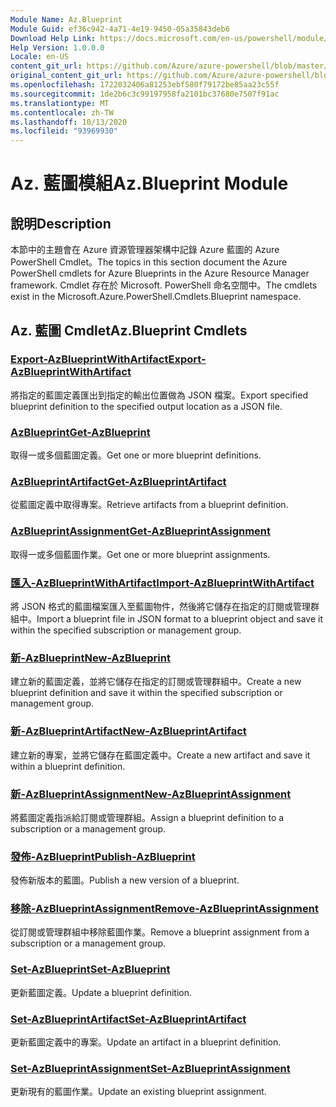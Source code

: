 ```yaml
---
Module Name: Az.Blueprint
Module Guid: ef36c942-4a71-4e19-9450-05a35843deb6
Download Help Link: https://docs.microsoft.com/en-us/powershell/module/az.blueprint
Help Version: 1.0.0.0
Locale: en-US
content_git_url: https://github.com/Azure/azure-powershell/blob/master/src/Blueprint/Blueprint/help/Az.Blueprint.md
original_content_git_url: https://github.com/Azure/azure-powershell/blob/master/src/Blueprint/Blueprint/help/Az.Blueprint.md
ms.openlocfilehash: 1722032406a81253ebf580f79172be85aa23c55f
ms.sourcegitcommit: 1de2b6c3c99197958fa2101bc37680e7507f91ac
ms.translationtype: MT
ms.contentlocale: zh-TW
ms.lasthandoff: 10/13/2020
ms.locfileid: "93969930"
---
```

# <span data-ttu-id="61861-101">Az. 藍圖模組</span><span class="sxs-lookup"><span data-stu-id="61861-101">Az.Blueprint Module</span></span>
## <span data-ttu-id="61861-102">說明</span><span class="sxs-lookup"><span data-stu-id="61861-102">Description</span></span>
<span data-ttu-id="61861-103">本節中的主題會在 Azure 資源管理器架構中記錄 Azure 藍圖的 Azure PowerShell Cmdlet。</span><span class="sxs-lookup"><span data-stu-id="61861-103">The topics in this section document the Azure PowerShell cmdlets for Azure Blueprints in the Azure Resource Manager framework.</span></span> <span data-ttu-id="61861-104">Cmdlet 存在於 Microsoft. PowerShell 命名空間中。</span><span class="sxs-lookup"><span data-stu-id="61861-104">The cmdlets exist in the Microsoft.Azure.PowerShell.Cmdlets.Blueprint namespace.</span></span>

## <span data-ttu-id="61861-105">Az. 藍圖 Cmdlet</span><span class="sxs-lookup"><span data-stu-id="61861-105">Az.Blueprint Cmdlets</span></span>
### [<span data-ttu-id="61861-106">Export-AzBlueprintWithArtifact</span><span class="sxs-lookup"><span data-stu-id="61861-106">Export-AzBlueprintWithArtifact</span></span>](Export-AzBlueprintWithArtifact.md)
<span data-ttu-id="61861-107">將指定的藍圖定義匯出到指定的輸出位置做為 JSON 檔案。</span><span class="sxs-lookup"><span data-stu-id="61861-107">Export specified blueprint definition to the specified output location as a JSON file.</span></span> 

### [<span data-ttu-id="61861-108">AzBlueprint</span><span class="sxs-lookup"><span data-stu-id="61861-108">Get-AzBlueprint</span></span>](Get-AzBlueprint.md)
<span data-ttu-id="61861-109">取得一或多個藍圖定義。</span><span class="sxs-lookup"><span data-stu-id="61861-109">Get one or more blueprint definitions.</span></span>

### [<span data-ttu-id="61861-110">AzBlueprintArtifact</span><span class="sxs-lookup"><span data-stu-id="61861-110">Get-AzBlueprintArtifact</span></span>](Get-AzBlueprintArtifact.md)
<span data-ttu-id="61861-111">從藍圖定義中取得專案。</span><span class="sxs-lookup"><span data-stu-id="61861-111">Retrieve artifacts from a blueprint definition.</span></span>

### [<span data-ttu-id="61861-112">AzBlueprintAssignment</span><span class="sxs-lookup"><span data-stu-id="61861-112">Get-AzBlueprintAssignment</span></span>](Get-AzBlueprintAssignment.md)
<span data-ttu-id="61861-113">取得一或多個藍圖作業。</span><span class="sxs-lookup"><span data-stu-id="61861-113">Get one or more blueprint assignments.</span></span>

### [<span data-ttu-id="61861-114">匯入-AzBlueprintWithArtifact</span><span class="sxs-lookup"><span data-stu-id="61861-114">Import-AzBlueprintWithArtifact</span></span>](Import-AzBlueprintWithArtifact.md)
<span data-ttu-id="61861-115">將 JSON 格式的藍圖檔案匯入至藍圖物件，然後將它儲存在指定的訂閱或管理群組中。</span><span class="sxs-lookup"><span data-stu-id="61861-115">Import a blueprint file in JSON format to a blueprint object and save it within the specified subscription or management group.</span></span>

### [<span data-ttu-id="61861-116">新-AzBlueprint</span><span class="sxs-lookup"><span data-stu-id="61861-116">New-AzBlueprint</span></span>](New-AzBlueprint.md)
<span data-ttu-id="61861-117">建立新的藍圖定義，並將它儲存在指定的訂閱或管理群組中。</span><span class="sxs-lookup"><span data-stu-id="61861-117">Create a new blueprint definition and save it within the specified subscription or management group.</span></span>

### [<span data-ttu-id="61861-118">新-AzBlueprintArtifact</span><span class="sxs-lookup"><span data-stu-id="61861-118">New-AzBlueprintArtifact</span></span>](New-AzBlueprintArtifact.md)
<span data-ttu-id="61861-119">建立新的專案，並將它儲存在藍圖定義中。</span><span class="sxs-lookup"><span data-stu-id="61861-119">Create a new artifact and save it within a blueprint definition.</span></span>

### [<span data-ttu-id="61861-120">新-AzBlueprintAssignment</span><span class="sxs-lookup"><span data-stu-id="61861-120">New-AzBlueprintAssignment</span></span>](New-AzBlueprintAssignment.md)
<span data-ttu-id="61861-121">將藍圖定義指派給訂閱或管理群組。</span><span class="sxs-lookup"><span data-stu-id="61861-121">Assign a blueprint definition to a subscription or a management group.</span></span>

### [<span data-ttu-id="61861-122">發佈-AzBlueprint</span><span class="sxs-lookup"><span data-stu-id="61861-122">Publish-AzBlueprint</span></span>](Publish-AzBlueprint.md)
<span data-ttu-id="61861-123">發佈新版本的藍圖。</span><span class="sxs-lookup"><span data-stu-id="61861-123">Publish a new version of a blueprint.</span></span>

### [<span data-ttu-id="61861-124">移除-AzBlueprintAssignment</span><span class="sxs-lookup"><span data-stu-id="61861-124">Remove-AzBlueprintAssignment</span></span>](Remove-AzBlueprintAssignment.md)
<span data-ttu-id="61861-125">從訂閱或管理群組中移除藍圖作業。</span><span class="sxs-lookup"><span data-stu-id="61861-125">Remove a blueprint assignment from a subscription or a management group.</span></span>

### [<span data-ttu-id="61861-126">Set-AzBlueprint</span><span class="sxs-lookup"><span data-stu-id="61861-126">Set-AzBlueprint</span></span>](Set-AzBlueprint.md)
<span data-ttu-id="61861-127">更新藍圖定義。</span><span class="sxs-lookup"><span data-stu-id="61861-127">Update a blueprint definition.</span></span>

### [<span data-ttu-id="61861-128">Set-AzBlueprintArtifact</span><span class="sxs-lookup"><span data-stu-id="61861-128">Set-AzBlueprintArtifact</span></span>](Set-AzBlueprintArtifact.md)
<span data-ttu-id="61861-129">更新藍圖定義中的專案。</span><span class="sxs-lookup"><span data-stu-id="61861-129">Update an artifact in a blueprint definition.</span></span>

### [<span data-ttu-id="61861-130">Set-AzBlueprintAssignment</span><span class="sxs-lookup"><span data-stu-id="61861-130">Set-AzBlueprintAssignment</span></span>](Set-AzBlueprintAssignment.md)
<span data-ttu-id="61861-131">更新現有的藍圖作業。</span><span class="sxs-lookup"><span data-stu-id="61861-131">Update an existing blueprint assignment.</span></span>

